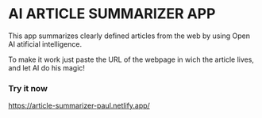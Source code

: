 # AI ARTICLE SUMMARIZER APP

This app summarizes clearly defined articles from the web by using Open AI atificial intelligence.

To make it work just paste the URL of the webpage in wich the article lives, and let AI do his magic!

### Try it now

https://article-summarizer-paul.netlify.app/
